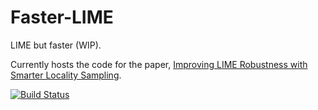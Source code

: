 # Faster-LIME

LIME but faster (WIP).

Currently hosts the code for the paper, [Improving LIME Robustness with Smarter Locality Sampling](https://arxiv.org/abs/2006.12302).

[![Build Status](https://travis-ci.com/seansaito/Faster-LIME.svg?token=wh5aYpEiVyMyx9ysvFdy&branch=master)](https://travis-ci.com/seansaito/Faster-LIME)
